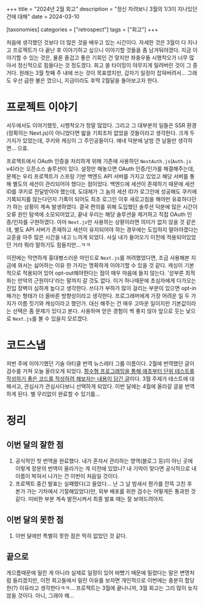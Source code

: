 +++
title = "2024년 2월 회고"
description = "정신 차려보니 3월의 1/3이 지나있던 건에 대해"
date = 2024-03-10

[taxonomies]
categories = ["retrospect"]
tags = ["회고"]
+++

처음에 생각했던 것보다 더 많은 것을 배우고 있는 시간이다. 자세한 것은 3월이 다 지나고 프로젝트가 다 끝난 후 이야기하고 싶으니 이야기할 것들을 좀 남겨둬야겠다. 지금 이야기할 수 있는 것은, 물론 즐겁고 좋은 기회인 건 맞지만 좌충우돌 시행착오가 너무 많아서 정신적으로 힘들다는 것 정도겠다. 회고 쓸 타이밍이 야무지게 밀려버린 것이 그 증거다. 원래는 3월 첫째 주 내에 쓰는 것이 목표였지만, 갑자기 일정이 잡혀버려서... 그래도 우선 급한 불은 껐으니, 지금이라도 후딱 2월달을 돌아보고자 한다.

<!-- more -->

# 프로젝트 이야기

서두에서도 이야기했듯, 시행착오가 정말 많았다. 그리고 그 대부분의 일들은 SSR 환경(정확히는 Next.js)이 아니었다면 밟을 기회조차 없었을 것들이라고 생각한다. 크게 두 가지가 있었는데, 쿠키와 캐싱이 그 주인공들이다. 얘네 덕분에 날밤 깐 날들만 생각하면... 으휴.

프로젝트에서 OAuth 인증을 처리하게 위해 기존에 사용하던 `NextAuth.js`(`Auth.js` v4)라는 오픈소스 솔루션이 있다. 설정만 해놓으면 OAuth 인증/인가를 해결해주는데, 문제는 우리 프로젝트가 스프링 기반 백엔드 API 서버를 가지고 있었고 해당 서버를 통해 별도의 세션이 관리되어야 했다는 점이었다. 백엔드에 세션이 존재하기 때문에 세션 ID를 쿠키로 전달받아야 했는데, 도대체가 그 놈의 세션 ID가 로그인에 성공해도 쿠키에 기록되지를 않는다던지 기록이 되어도 최초 로그인 이후 새로고침을 해야만 유효하다던가 하는 상황이 계속 발생하였다. 결국 편의를 위해 도입했던 솔루션 덕분에 많은 시간이 오류 원인 탐색에 소모되어었고, 끝내 우리는 해당 솔루션을 제거하고 직접 OAuth 인증/인자를 구현하였다. 아마 `Next.js`만 사용하는 상황이라면 의미가 없지 않을 것 같은데, 별도 API 서버가 존재하고 세션이 유지되어야 하는 경우에는 도입하지 말아야겠다는 교훈을 아주 많은 시간을 내고 느끼게 되었다. 사실 내가 들어오기 이전에 적용되어있었던 거라 뭐라 말하기도 힘들지만...ㅋㅋ

이전에는 막연하게 홍대병스러운 마인드로 `Next.js`를 꺼려했었다면, 조금 사용해본 지금에 와서는 싫어하는 이유 한 가지는 명확하게 이야기할 수 있을 것 같다. 캐싱이 기본적으로 적용되어 있어 opt-out해야한다는 점이 매우 마음에 들지 않는다. '섣부른 최적화는 만악의 근원이다'라는 말까지 갈 것도 없다. 이거 하나때문에 초심자에게 다가오는 진입 장벽이 심하게 높다고 생각한다. 쓰다가 부하가 많이 걸리는 부분이 있으면 opt-in해가는 형태가 더 올바른 방향성이라고 생각한다. 프로그래머에게 가장 어려운 일 두 가지가 이름 짓기와 캐싱이라고 했던가. 대신 해주는 건 매우 고마운 일이지만 기본값이라는 선택은 좀 문제가 있다고 본다. 사용하며 얻은 경험이 썩 좋지 않아 앞으로 웃는 낯으로 `Next.js`를 볼 수 있을지 모르겠다.

# 코드스냅

저번 주에 이야기했던 기술 아티클 번역 뉴스레터 그룹 이름이다. 2월에 번역했던 글이 검수를 거쳐 오늘 올라오게 되었다. [함수형 프로그래밍을 통해 애초부터 단위 테스트를 작성하기 좋은 코드를 작성하려 해보자는 내용이 담긴 글](https://codesnapmag.hashnode.dev/functional-programming-unit-test)이다. 3월 주제가 테스트에 대해서고, 관심사가 관심사다보니 선택하게 되었다. 이번 달에는 4월에 올라갈 글을 번역하게 된다. 별 무리없이 완료할 수 있기를...

# 정리

## 이번 달의 잘한 점

1. 공식적인 첫 번역을 완료했다. 내가 혼자서 관리하는 영역(블로그 등)이 아닌 곳에 이렇게 장문의 번역이 올라가는 게 이전에 있었나? 내 기억이 맞다면 공식적으로 내 이름이 박혀서 나가는 건 이번이 처음일 것이다.
2. 프로젝트 중간 발표는 실패했다(고 들었다... 난 그 날 밤새서 뭔가를 잔뜩 고친 후 본가 가는 기차에서 기절해있었다)만, 외부 배포를 위한 검수는 어떻게든 통과한 것 같다. 미비한 부분 계속 발전시켜서 최종 발표 때는 잘 보여드려야지.

## 이번 달의 못한 점

1. 이번 달에만 특별히 못한 점은 딱히 없었던 것 같다.

## 끝으로

게으름때문에 밀린 게 아니라 실제로 일정이 있어 바빴기 때문에 밀렸다는 말은 변명처럼 들리겠지만, 이전 회고들에서 밀린 이유를 보자면 개인적으로 이번에는 충분히 합당한(?) 이유라고 생각한다ㅋㅋ... 프로젝트는 3월에 끝나니까, 3월 회고는 그리 많이 늦지 않을 것이다. 아니, 그래야 해...
